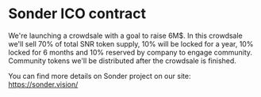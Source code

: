 # Sonder ICO contract

We're launching a crowdsale with a goal to raise 6M$. In this crowdsale we'll sell 70% of total SNR token supply, 10% will be locked 
for a year, 10% locked for 6 months and 10% reserved by company to engage community. Community tokens we'll be distributed after the crowdsale is finished.

You can find more details on Sonder project on our site: https://sonder.vision/
